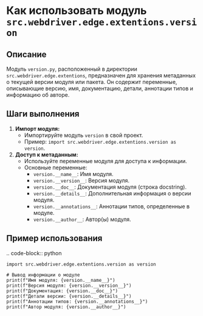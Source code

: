 Как использовать модуль `src.webdriver.edge.extentions.version`
=========================================================================================

Описание
-------------------------
Модуль `version.py`, расположенный в директории `src.webdriver.edge.extentions`, предназначен для хранения метаданных о текущей версии модуля или пакета. Он содержит переменные, описывающие версию, имя, документацию, детали, аннотации типов и информацию об авторе.

Шаги выполнения
-------------------------
1.  **Импорт модуля:**
    - Импортируйте модуль `version` в свой проект.
    -  Пример: `import src.webdriver.edge.extentions.version as version`.
2.  **Доступ к метаданным:**
    -   Используйте переменные модуля для доступа к информации.
    - Основные переменные:
         - `version.__name__`: Имя модуля.
         -  `version.__version__`: Версия модуля.
        - `version.__doc__`: Документация модуля (строка docstring).
        -   `version.__details__`: Дополнительная информация о версии модуля.
        -  `version.__annotations__`: Аннотации типов, определенные в модуле.
        -   `version.__author__`: Автор(ы) модуля.

Пример использования
-------------------------
.. code-block:: python

    import src.webdriver.edge.extentions.version as version
    
    # Вывод информации о модуле
    print(f"Имя модуля: {version.__name__}")
    print(f"Версия модуля: {version.__version__}")
    print(f"Документация: {version.__doc__}")
    print(f"Детали версии: {version.__details__}")
    print(f"Аннотации типов: {version.__annotations__}")
    print(f"Автор модуля: {version.__author__}")
```
